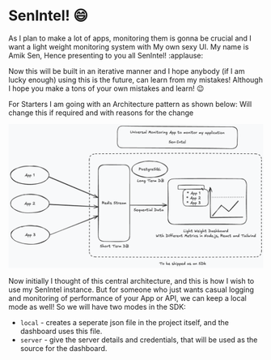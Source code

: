 # SenIntel! :smile:

As I plan to make a lot of apps, monitoring them is gonna be crucial and I want a light weight monitoring system with My own sexy UI. My name is Amik Sen, Hence presenting to you all SenIntel! :applause:

Now this will be built in an iterative manner and I hope anybody (if I am lucky enough) using this is the future, can learn from my mistakes!
Although I hope you make a tons of your own mistakes and learn! :wink:

For Starters I am going with an Architecture pattern as shown below:
Will change this if required and with reasons for the change

![SenIntel Initial Architecture](./Documentation/SenIntel.png)

Now initially I thought of this central architecture, and this is how I wish to use my SenIntel instance.
But for someone who just wants casual logging and monitoring of performance of your App or API, we can keep a local mode as well! 
So we will have two modes in the SDK:
- `local` - creates a seperate json file in the project itself, and the dashboard uses this file.
- `server` - give the server details and credentials, that will be used as the source for the dashboard.
